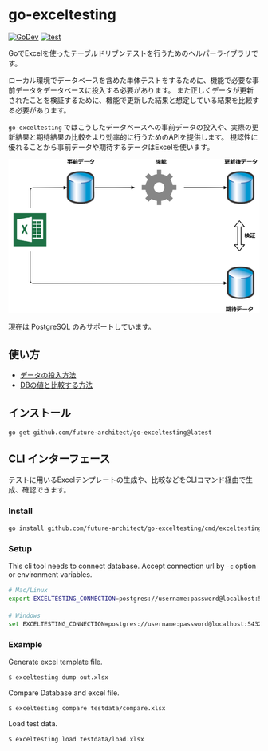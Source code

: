 # go-exceltesting

[![GoDev](https://img.shields.io/static/v1?label=godev&message=reference&color=00add8)][godoc] [![test](https://github.com/future-architect/go-exceltesting/actions/workflows/test.yml/badge.svg)][test]

[godoc]: https://pkg.go.dev/github.com/future-architect/go-exceltesting
[test]: https://github.com/future-architect/go-exceltesting/actions/workflows/test.yml

GoでExcelを使ったテーブルドリブンテストを行うためのヘルパーライブラリです。

ローカル環境でデータベースを含めた単体テストをするために、機能で必要な事前データをデータベースに投入する必要があります。
また正しくデータが更新されたことを検証するために、機能で更新した結果と想定している結果を比較する必要があります。

`go-exceltesting` ではこうしたデータベースへの事前データの投入や、実際の更新結果と期待結果の比較をより効率的に行うためのAPIを提供します。
視認性に優れることから事前データや期待するデータはExcelを使います。

![](docs/image/overview.drawio.png)

現在は PostgreSQL のみサポートしています。

## 使い方

* [データの投入方法](docs/insert.md)
* [DBの値と比較する方法](docs/compare.md)

## インストール

```
go get github.com/future-architect/go-exceltesting@latest
```

## CLI インターフェース

テストに用いるExcelテンプレートの生成や、比較などをCLIコマンド経由で生成、確認できます。

### Install

```sh
go install github.com/future-architect/go-exceltesting/cmd/exceltesting@latest
```

### Setup

This cli tool needs to connect database. Accept connection url by `-c` option or environment variables.

```sh
# Mac/Linux
export EXCELTESTING_CONNECTION=postgres://username:password@localhost:5432/postgres?sslmode=disable

# Windows
set EXCELTESTING_CONNECTION=postgres://username:password@localhost:5432/postgres?sslmode=disable
```

### Example

Generate excel template file.

```sh
$ exceltesting dump out.xlsx
```

Compare Database and excel file.

```sh
$ exceltesting compare testdata/compare.xlsx
```

Load test data.

```sh
$ exceltesting load testdata/load.xlsx
```


